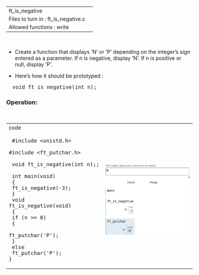 |||
|:--|:--|
|ft_is_negative||
|Files to turn in : ft_is_negative.c||
|Allowed functions : write||

<br>

- Create a function that displays ’N’ or ’P’ depending on the integer’s sign entered as a parameter. If n is negative, display ’N’. If n is positive or null, display ’P’.

- Here’s how it should be prototyped :

<pre>  void ft_is_negative(int n); </pre> 

### Operation:


<br>

|||
|:-|:-|
|code||
|<pre> #include <unistd.h> <br> #include <ft_putchar.h> <br> <br> void  ft_is_negative(int n);; <br> int main(void) <br> { <br>   ft_is_negative(-3); <br> } <br> void  ft_is_negative(void) <br> { <br>   if (n >= 0) <br>   { <br>     ft_putchar('P'); <br>   } <br>   else <br>       ft_putchar('P'); <br>}   </pre> |![ft_is_negative.png](ft_is_negative.png)|
